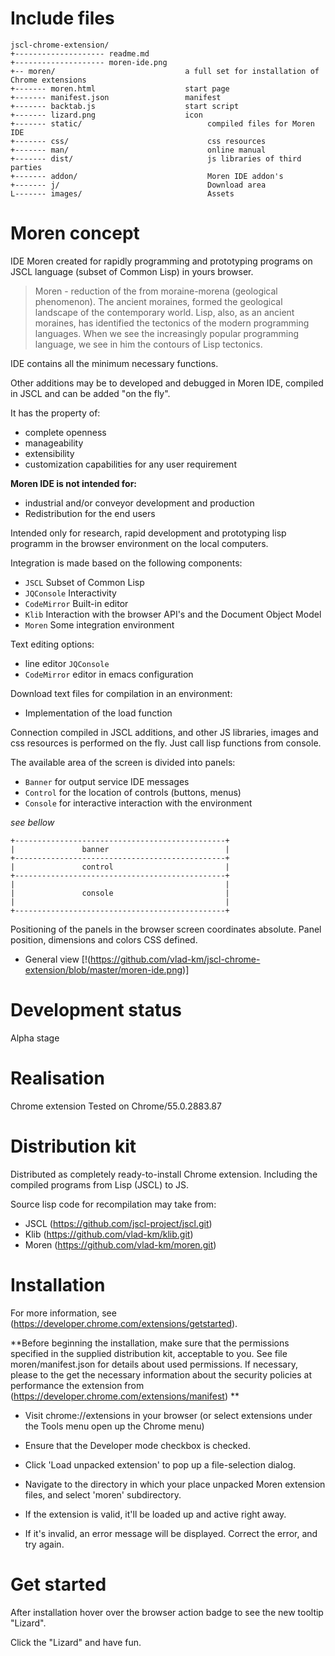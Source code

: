 # Include files


```
jscl-chrome-extension/
+-------------------- readme.md    
+-------------------- moren-ide.png    
+-- moren/                             a full set for installation of Chrome extensions    
+------- moren.html                    start page
+------- manifest.json                 manifest
+------- backtab.js                    start script
+------- lizard.png                    icon
+------- static/                            compiled files for Moren IDE
+------- css/                               css resources
+------- man/                               online manual
+------- dist/                              js libraries of third parties
+------- addon/                             Moren IDE addon's
+------- j/                                 Download area
L------- images/                            Assets
```

# Moren concept

IDE Moren created for rapidly programming and prototyping programs on JSCL language (subset of Common Lisp) in yours browser.

>Moren - reduction of the from moraine-morena (geological phenomenon).
The ancient moraines, formed the geological landscape of the contemporary world.
Lisp,  also, as an ancient moraines, has identified the tectonics of the modern programming languages. 
When we see the increasingly popular programming language, we see in him the contours of Lisp tectonics.

IDE contains all the minimum necessary functions.

Other additions may be to developed and debugged in Moren IDE, compiled in JSCL and can be added "on the fly".

It has the property of:

- complete openness
- manageability
- extensibility
- customization capabilities for any user requirement

**Moren IDE is not intended for:**

- industrial and/or conveyor development and production
- Redistribution for the end users 


Intended only for research, rapid development and prototyping lisp programm in the browser environment on the local computers.



Integration is made based on the following components:

- `JSCL` Subset of Common Lisp
- `JQConsole`  Interactivity
- `CodeMirror` Built-in editor
- `Klib`  Interaction with the browser API's and the Document Object Model
- `Moren` Some integration environment


Text editing options:

- line editor `JQConsole`
- `CodeMirror` editor in emacs configuration

Download text files for compilation in an environment:

- Implementation of the load function

Connection compiled in JSCL additions, and other JS libraries, images and css resources is performed on the fly.
Just call lisp functions from console.


The available area of the screen is divided into panels:

- `Banner` for output service IDE messages
- `Control` for the location of controls (buttons, menus)
- `Console` for interactive interaction with the environment 

*see bellow*

```
+-----------------------------------------------+
|               banner                          |
+-----------------------------------------------+
|               control                         |
+-----------------------------------------------+
|                                               |
|               console                         |
|                                               |
+-----------------------------------------------+
```

Positioning of the panels in the browser screen coordinates absolute. 
Panel position, dimensions and colors CSS defined.

- General view [!(https://github.com/vlad-km/jscl-chrome-extension/blob/master/moren-ide.png)]


# Development status

Alpha stage

# Realisation

Chrome extension
Tested on Chrome/55.0.2883.87

# Distribution kit

Distributed as completely ready-to-install Chrome extension. Including the compiled programs from Lisp (JSCL) to JS.

Source lisp code for recompilation may take from:

- JSCL   (https://github.com/jscl-project/jscl.git)
- Klib   (https://github.com/vlad-km/klib.git)
- Moren  (https://github.com/vlad-km/moren.git)


# Installation

For more information, see (https://developer.chrome.com/extensions/getstarted).

**Before beginning the installation, make sure that the permissions specified in the supplied distribution kit, acceptable to you.
See file moren/manifest.json for details about used permissions. If necessary, please to the get the necessary information 
about the security policies at performance the extension from (https://developer.chrome.com/extensions/manifest) **

- Visit chrome://extensions in your browser (or select extensions under the Tools menu open up the Chrome menu)

- Ensure that the Developer mode checkbox is checked.

- Click 'Load unpacked extension' to pop up a file-selection dialog.

- Navigate to the directory in which your place unpacked Moren extension files, and select 'moren' subdirectory.

- If the extension is valid, it'll be loaded up and active right away.
 
- If it's invalid, an error message will be displayed. Correct the error, and try again.


# Get started

After installation hover over the browser action badge to see the new tooltip "Lizard".

Click the "Lizard" and have fun.



